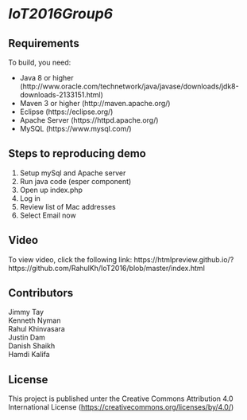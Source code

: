 <h1><i> IoT2016Group6 </i></h1>


<h2>Requirements </h2>
To build, you need:
<ul>
<li>Java 8 or higher (http://www.oracle.com/technetwork/java/javase/downloads/jdk8-downloads-2133151.html) </li>
<li>Maven 3 or higher (http://maven.apache.org/) </li>
<li> Eclipse (https://eclipse.org/) </li>
<li>Apache Server (https://httpd.apache.org/) </li>
<li> MySQL (https://www.mysql.com/) </li>
</ul>

<h2>Steps to reproducing demo </h2>
<ol>
<li> Setup mySql and Apache server </li>
<li> Run java code (esper component)</li>
<li> Open up index.php</li>
<li> Log in </li>
<li>Review list of Mac addresses</li>
<li> Select Email now </li>

</ol>


<h2>Video  </h2>
To view video, click the following link: https://htmlpreview.github.io/?https://github.com/RahulKh/IoT2016/blob/master/index.html

<h2> Contributors </h2>

<p> Jimmy Tay <br>	Kenneth Nyman	<br>Rahul Khinvasara <br>
Justin Dam <br>	Danish Shaikh	<br>	Hamdi Kalifa </p>





<h2>License </h2>

This project is published unter the Creative Commons Attribution 4.0 International License (https://creativecommons.org/licenses/by/4.0/)
